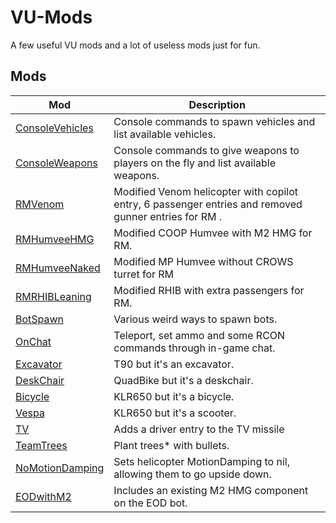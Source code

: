 # VU-Mods

A few useful VU mods and a lot of useless mods just for fun.

## Mods

| Mod | Description |
| --- | ----------- |
| [ConsoleVehicles](ConsoleVehicles) | Console commands to spawn vehicles and list available vehicles. |
| [ConsoleWeapons](ConsoleWeapons) | Console commands to give weapons to players on the fly and list available weapons. |
| [RMVenom](RMVenom) | Modified Venom helicopter with copilot entry, 6 passenger entries and removed gunner entries for RM . |
| [RMHumveeHMG](RMHumveeHMG) | Modified COOP Humvee with M2 HMG for RM. |
| [RMHumveeNaked](RMHumveeNaked) | Modified MP Humvee without CROWS turret for RM |
| [RMRHIBLeaning](RMRHIBLeaning) | Modified RHIB with extra passengers for RM. |
| [BotSpawn](BotSpawn) | Various weird ways to spawn bots. |
| [OnChat](OnChat) | Teleport, set ammo and some RCON commands through in-game chat. |
| [Excavator](Excavator) | T90 but it's an excavator. |
| [DeskChair](DeskChair) | QuadBike but it's a deskchair. |
| [Bicycle](Bicycle) | KLR650 but it's a bicycle. |
| [Vespa](Vespa) | KLR650 but it's a scooter. |
| [TV](TV) | Adds a driver entry to the TV missile |
| [TeamTrees](TeamTrees) | Plant trees* with bullets. |
| [NoMotionDamping](NoMotionDamping) | Sets helicopter MotionDamping to nil, allowing them to go upside down. |
| [EODwithM2](EODwithM2) | Includes an existing M2 HMG component on the EOD bot. |
